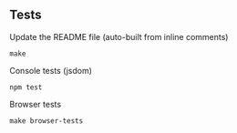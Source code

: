 ## Tests

Update the README file (auto-built from inline comments)

    make

Console tests (jsdom)

    npm test

Browser tests

    make browser-tests

